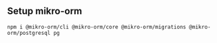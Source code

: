 ## Setup mikro-orm
```
npm i @mikro-orm/cli @mikro-orm/core @mikro-orm/migrations @mikro-orm/postgresql pg
```


